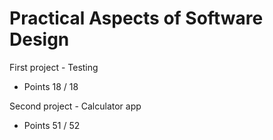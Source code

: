 # Practical Aspects of Software Design

First project - Testing
- Points 18 / 18

Second project - Calculator app
- Points 51 / 52
